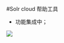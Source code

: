 #Solr cloud 帮助工具
- 功能集成中；

![](https://blog.jsmvp.com/image.axd?picture=/content%20imgs/201906/20190626110628.png)
